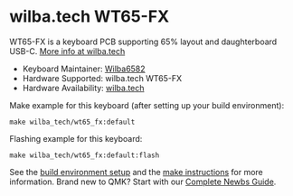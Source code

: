 # wilba.tech WT65-FX

WT65-FX is a keyboard PCB supporting 65% layout and daughterboard USB-C. [More info at wilba.tech](https://wilba.tech/)

* Keyboard Maintainer: [Wilba6582](https://github.com/Wilba6582)
* Hardware Supported: wilba.tech WT65-FX
* Hardware Availability: [wilba.tech](https://wilba.tech/)

Make example for this keyboard (after setting up your build environment):

    make wilba_tech/wt65_fx:default

Flashing example for this keyboard:

    make wilba_tech/wt65_fx:default:flash

See the [build environment setup](https://docs.qmk.fm/#/getting_started_build_tools) and the [make instructions](https://docs.qmk.fm/#/getting_started_make_guide) for more information. Brand new to QMK? Start with our [Complete Newbs Guide](https://docs.qmk.fm/#/newbs).
